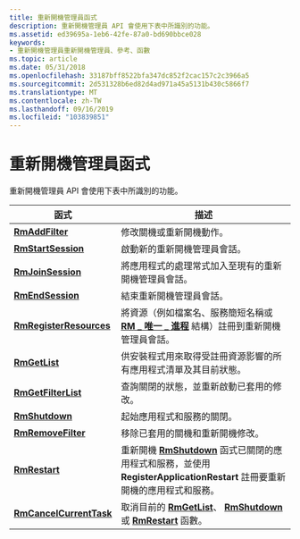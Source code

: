 ```yaml
---
title: 重新開機管理員函式
description: 重新開機管理員 API 會使用下表中所識別的功能。
ms.assetid: ed39695a-1eb6-42fe-87a0-bd690bbce028
keywords:
- 重新開機管理員重新開機管理員、參考、函數
ms.topic: article
ms.date: 05/31/2018
ms.openlocfilehash: 33187bff8522bfa347dc852f2cac157c2c3966a5
ms.sourcegitcommit: 2d531328b6ed82d4ad971a45a5131b430c5866f7
ms.translationtype: MT
ms.contentlocale: zh-TW
ms.lasthandoff: 09/16/2019
ms.locfileid: "103839851"
---
```

# <a name="restart-manager-functions"></a>重新開機管理員函式

重新開機管理員 API 會使用下表中所識別的功能。



| 函式                                           | 描述                                                                                                                                                                                  |
|----------------------------------------------------|----------------------------------------------------------------------------------------------------------------------------------------------------------------------------------------------|
| [**RmAddFilter**](/windows/desktop/api/RestartManager/nf-restartmanager-rmaddfilter)                 | 修改關機或重新開機動作。                                                                                                                                                        |
| [**RmStartSession**](/windows/desktop/api/RestartManager/nf-restartmanager-rmstartsession)           | 啟動新的重新開機管理員會話。                                                                                                                                                        |
| [**RmJoinSession**](/windows/desktop/api/RestartManager/nf-restartmanager-rmjoinsession)             | 將應用程式的處理常式加入至現有的重新開機管理員會話。                                                                                                                  |
| [**RmEndSession**](/windows/desktop/api/RestartManager/nf-restartmanager-rmendsession)               | 結束重新開機管理員會話。                                                                                                                                                            |
| [**RmRegisterResources**](/windows/desktop/api/RestartManager/nf-restartmanager-rmregisterresources) | 將資源（例如檔案名、服務簡短名稱或 [**RM \_ 唯一 \_ 進程**](/windows/desktop/api/RestartManager/ns-restartmanager-rm_unique_process) 結構）註冊到重新開機管理員會話。                                   |
| [**RmGetList**](/windows/desktop/api/RestartManager/nf-restartmanager-rmgetlist)                     | 供安裝程式用來取得受註冊資源影響的所有應用程式清單及其目前狀態。                                                                              |
| [**RmGetFilterList**](/windows/desktop/api/RestartManager/nf-restartmanager-rmgetfilterlist)         | 查詢關閉的狀態，並重新啟動已套用的修改。                                                                                                     |
| [**RmShutdown**](/windows/desktop/api/RestartManager/nf-restartmanager-rmshutdown)                   | 起始應用程式和服務的關閉。                                                                                                                                        |
| [**RmRemoveFilter**](/windows/desktop/api/RestartManager/nf-restartmanager-rmremovefilter)           | 移除已套用的關機和重新開機修改。                                                                                                                   |
| [**RmRestart**](/windows/desktop/api/RestartManager/nf-restartmanager-rmrestart)                     | 重新開機 [**RmShutdown**](/windows/desktop/api/RestartManager/nf-restartmanager-rmshutdown) 函式已關閉的應用程式和服務，並使用 **RegisterApplicationRestart** 註冊要重新開機的應用程式和服務。 |
| [**RmCancelCurrentTask**](/windows/desktop/api/RestartManager/nf-restartmanager-rmcancelcurrenttask) | 取消目前的 [**RmGetList**](/windows/desktop/api/RestartManager/nf-restartmanager-rmgetlist)、 [**RmShutdown**](/windows/desktop/api/RestartManager/nf-restartmanager-rmshutdown)或 [**RmRestart**](/windows/desktop/api/RestartManager/nf-restartmanager-rmrestart) 函數。                                                            |



 

 

 




